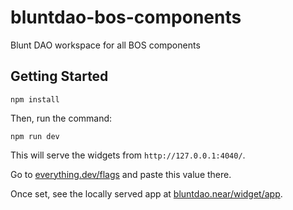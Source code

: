 # bluntdao-bos-components
Blunt DAO workspace for all BOS components

## Getting Started 

```
npm install
```

Then, run the command:

```
npm run dev
```

This will serve the widgets from `http://127.0.0.1:4040/`.

Go to [everything.dev/flags](https://everything.dev) and paste this value there.

Once set, see the locally served app at [bluntdao.near/widget/app](https://everything.dev/bluntdao.near/widget/app).